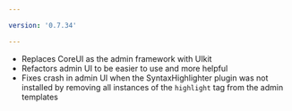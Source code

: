 ```yaml
---

version: '0.7.34'

---
```


- Replaces CoreUI as the admin framework with UIkit
- Refactors admin UI to be easier to use and more helpful
- Fixes crash in admin UI when the SyntaxHighlighter plugin was not installed by removing all instances of the 
    `highlight` tag from the admin templates